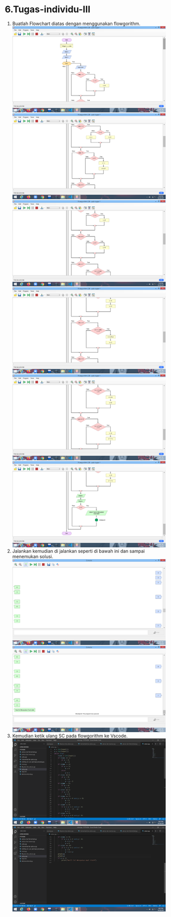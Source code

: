 # 6.Tugas-individu-III
1. Buatlah Flowchart diatas dengan menggunakan flowgorithm. \
![image](https://github.com/IsmedQalyubi/6.Tugas-individu-III/blob/main/Screenshot%20(87).png)
![image](https://github.com/IsmedQalyubi/6.Tugas-individu-III/blob/main/Screenshot%20(88).png) 
![image](https://github.com/IsmedQalyubi/6.Tugas-individu-III/blob/main/Screenshot%20(89).png) 
![image](https://github.com/IsmedQalyubi/6.Tugas-individu-III/blob/main/Screenshot%20(90).png) 
![image](https://github.com/IsmedQalyubi/6.Tugas-individu-III/blob/main/Screenshot%20(91).png) 
![image](https://github.com/IsmedQalyubi/6.Tugas-individu-III/blob/main/Screenshot%20(92).png) 
2. Jalankan kemudian di jalankan seperti di bawah ini dan sampai menemukan solusi. \
![image](https://github.com/IsmedQalyubi/6.Tugas-individu-III/blob/main/Screenshot%20(85).png) 
![image](https://github.com/IsmedQalyubi/6.Tugas-individu-III/blob/main/Screenshot%20(86).png) 
3. Kemudian ketik ulang SC pada flowgorithm ke Vscode. \
![image](https://github.com/IsmedQalyubi/6.Tugas-individu-III/blob/main/Screenshot%20(93).png) 
![image](https://github.com/IsmedQalyubi/6.Tugas-individu-III/blob/main/Screenshot%20(94).png) 


